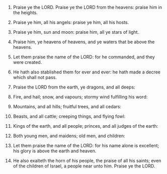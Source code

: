 1. Praise ye the LORD. Praise ye the LORD from the heavens: praise
him in the heights.

2. Praise ye him, all his angels: praise ye him, all his hosts.

3. Praise ye him, sun and moon: praise him, all ye stars of light.

4. Praise him, ye heavens of heavens, and ye waters that be above
the heavens.

5. Let them praise the name of the LORD: for he commanded, and they
were created.

6. He hath also stablished them for ever and ever: he hath made a
decree which shall not pass.

7. Praise the LORD from the earth, ye dragons, and all deeps:

8. Fire, and hail; snow, and vapours; stormy wind fulfilling his
word:

9. Mountains, and all hills; fruitful trees, and all cedars:

10. Beasts, and all cattle; creeping things, and flying fowl:

11. Kings of the earth, and all people; princes, and all judges of
the earth:

12. Both young men, and maidens; old men, and children:

13. Let them praise the name of the LORD: for his name alone is
excellent; his glory is above the earth and heaven.

14. He also exalteth the horn of his people, the praise of all his
saints; even of the children of Israel, a people near unto him. Praise
ye the LORD.
